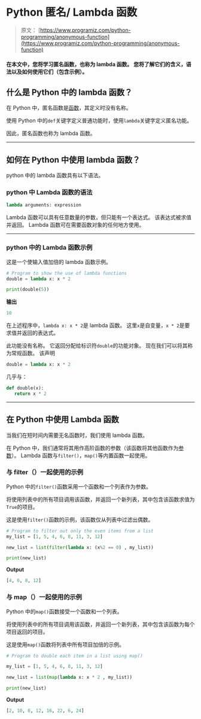 # Python 匿名/ Lambda 函数

> 原文： [https://www.programiz.com/python-programming/anonymous-function](https://www.programiz.com/python-programming/anonymous-function)

#### 在本文中，您将学习匿名函数，也称为 lambda 函数。 您将了解它们的含义，语法以及如何使用它们（包含示例）。

## 什么是 Python 中的 lambda 函数？

在 Python 中，匿名函数是[函数](/python-programming/function)，其定义时没有名称。

使用 Python 中的`def`关键字定义普通功能时，使用`lambda`关键字定义匿名功能。

因此，匿名函数也称为 lambda 函数。

* * *

## 如何在 Python 中使用 lambda 函数？

python 中的 lambda 函数具有以下语法。

### python 中 Lambda 函数的语法

```py
lambda arguments: expression
```

Lambda 函数可以具有任意数量的参数，但只能有一个表达式。 该表达式被求值并返回。 Lambda 函数可在需要函数对象的任何地方使用。

* * *

### python 中的 Lambda 函数示例

这是一个使输入值加倍的 lambda 函数示例。

```py
# Program to show the use of lambda functions
double = lambda x: x * 2

print(double(5))
```

**输出**

```py
10
```

在上述程序中，`lambda x: x * 2`是 lambda 函数。 这里`x`是自变量，`x * 2`是要求值并返回的表达式。

此功能没有名称。 它返回分配给标识符`double`的功能对象。 现在我们可以将其称为常规函数。 该声明

```py
double = lambda x: x * 2
```

几乎与：

```py
def double(x):
   return x * 2
```

* * *

## 在 Python 中使用 Lambda 函数

当我们在短时间内需要无名函数时，我们使用 lambda 函数。

在 Python 中，我们通常将其用作高阶函数的参数（该函数将其他函数作为[参数](/python-programming/function-argument)）。 Lambda 函数与`filter()`，`map()`等内置函数一起使用。

### 与 filter（）一起使用的示例

Python 中的`filter()`函数采用一个函数和一个列表作为参数。

将使用列表中的所有项目调用该函数，并返回一个新列表，其中包含该函数求值为`True`的项目。

这是使用`filter()`函数的示例，该函数仅从列表中过滤出偶数。

```py
# Program to filter out only the even items from a list
my_list = [1, 5, 4, 6, 8, 11, 3, 12]

new_list = list(filter(lambda x: (x%2 == 0) , my_list))

print(new_list)
```

**Output**

```py
[4, 6, 8, 12]
```

### 与 map（）一起使用的示例

Python 中的`map()`函数接受一个函数和一个列表。

将使用列表中的所有项目调用该函数，并返回一个新列表，其中包含该函数为每个项目返回的项目。

这是使用`map()`函数将列表中所有项目加倍的示例。

```py
# Program to double each item in a list using map()

my_list = [1, 5, 4, 6, 8, 11, 3, 12]

new_list = list(map(lambda x: x * 2 , my_list))

print(new_list)
```

**Output**

```py
[2, 10, 8, 12, 16, 22, 6, 24]
```